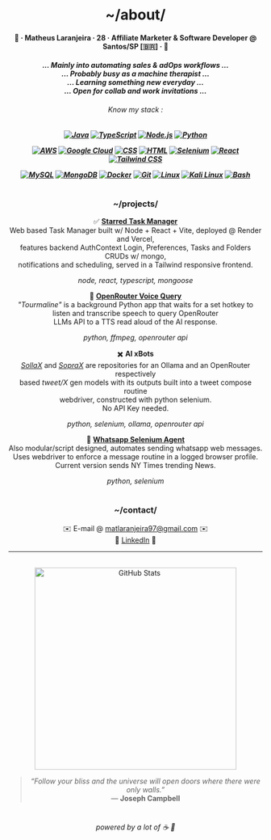 <div align="center">
  <h1>~/about/</h1>
  <h4><p>🍊 · Matheus Laranjeira · 28 · Affiliate Marketer & Software Developer @ Santos/SP [🇧🇷] · 🍊<br></p></h3>
  <h5><i>
    ... Mainly into automating sales & adOps workflows ...
    <br>... Probably busy as a machine therapist ...
    <br>... Learning something new everyday ...
    <br>... Open for collab and work invitations ...
  <h6>Know my stack :</i></h6>
<p>
  <a href="https://docs.oracle.com/javase/"><img src="https://skillicons.dev/icons?i=java" alt="Java"/></a>
  <a href="https://www.typescriptlang.org/docs/"><img src="https://skillicons.dev/icons?i=ts" alt="TypeScript"/></a>
  <a href="https://nodejs.org/en/docs/"><img src="https://skillicons.dev/icons?i=nodejs" alt="Node.js"/></a>
  <a href="https://docs.python.org/3/"><img src="https://skillicons.dev/icons?i=python" alt="Python"/></a>
</p>
<p>
  <a href="https://aws.amazon.com/documentation/"><img src="https://skillicons.dev/icons?i=aws" alt="AWS"/></a>
  <a href="https://cloud.google.com/docs"><img src="https://skillicons.dev/icons?i=gcp" alt="Google Cloud"/></a>
  <a href="https://developer.mozilla.org/en-US/docs/Web/CSS"><img src="https://skillicons.dev/icons?i=css" alt="CSS"/></a>
  <a href="https://developer.mozilla.org/en-US/docs/Web/HTML"><img src="https://skillicons.dev/icons?i=html" alt="HTML"/></a>
  <a href="https://www.selenium.dev/documentation/"><img src="https://skillicons.dev/icons?i=selenium" alt="Selenium"/></a>
  <a href="https://reactjs.org/docs/getting-started.html"><img src="https://skillicons.dev/icons?i=react" alt="React"/></a>
  <a href="https://tailwindcss.com/docs"><img src="https://skillicons.dev/icons?i=tailwind" alt="Tailwind CSS"/></a>
</p>
<p>
  <a href="https://dev.mysql.com/doc/"><img src="https://skillicons.dev/icons?i=mysql" alt="MySQL"/></a>
  <a href="https://www.mongodb.com/docs/"><img src="https://skillicons.dev/icons?i=mongodb" alt="MongoDB"/></a>
  <a href="https://docs.docker.com/"><img src="https://skillicons.dev/icons?i=docker" alt="Docker"/></a>
  <a href="https://git-scm.com/doc"><img src="https://skillicons.dev/icons?i=git" alt="Git"/></a>
  <a href="https://www.kernel.org/doc/html/latest/"><img src="https://skillicons.dev/icons?i=linux" alt="Linux"/></a>
  <a href="https://www.kali.org/docs/"><img src="https://skillicons.dev/icons?i=kali" alt="Kali Linux"/></a>
  <a href="https://www.gnu.org/software/bash/manual/bash.html"><img src="https://skillicons.dev/icons?i=bash" alt="Bash"/></a>
</p>

<h1></h1> 
<h3>~/projects/</h3>

✅ <a href="https://github.com/naranjii/stm-front"><b>Starred Task Manager</b></a><br>
Web based Task Manager built w/ Node + React + Vite, deployed @ Render and Vercel,<br>features backend AuthContext Login, Preferences, Tasks and Folders CRUDs w/ mongo,<br> notifications and scheduling, served in a Tailwind responsive frontend.
<h6 style="margin-top: 0; margin-bottom: 0;"><i>node, react, typescript, mongoose</i></h6>

🤖 <a href="https://github.com/naranjii/tourmaline-ai-assistant"><b>OpenRouter Voice Query</b></a><br>
<i>"Tourmaline"</i> is a background Python app that waits for a set hotkey to<br>listen and transcribe speech  to query OpenRouter <br>LLMs API to a TTS read aloud of the AI response.<br>
<h6 style="margin-top: 0; margin-bottom:0;"><i>python, ffmpeg, openrouter api</i></h6>
  
✖️ <b>AI xBots</b><br>
<a href="https://github.com/naranjii/sollax"><i>SollaX</i></a> and <a href="https://github.com/naranjii/soprax"><i>SopraX</i></a> are repositories for an Ollama and an OpenRouter respectively<br> based <i>tweet/X</i> gen models with its outputs built into a tweet compose routine<br> webdriver, constructed with python selenium.<br>No API Key needed.
<h6 style="margin-top: 0; margin-bottom: 0;"><i>python, selenium, ollama, openrouter api</i></h6>

📰 <a href="https://github.com/naranjii/wppweb-send-message-ai"><b>Whatsapp Selenium Agent</b></a><br>
Also modular/script designed, automates sending whatsapp web messages.<br> Uses webdriver to enforce a message routine in a logged browser profile.<br> Current version sends NY Times trending News.<br>
<h6 style="margin-top: 0; margin-bottom: 0;"><i>python, selenium</i></h6>

<h1></h1> 
<h3>~/contact/</h3>
✉️ E-mail @ <a href="mailto:matlaranjeira97@gmail.com">matlaranjeira97@gmail.com</a> ✉️
<br>💼 <a href="https://www.linkedin.com/in/matheuslaranjeira/">LinkedIn</a> 💼

---

  <br><a><img src="https://github-readme-stats.vercel.app/api?username=naranjii&show_icons=true&theme=gruvbox&hide_border=true&count_private=true&rank_icon=github" alt="GitHub Stats" style="width: 400px; height: auto;"/>
  > _“Follow your bliss and the universe will open doors where there were only walls.”_  
> — **Joseph Campbell**
  <h1></h1>
<h6>powered by a lot of ☕ 🤗</p></div>


  
